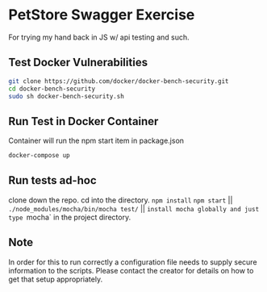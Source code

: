 # PetStore Swagger Exercise #

For trying my hand back in JS w/ api testing and such.

## Test Docker Vulnerabilities ##

```bash
git clone https://github.com/docker/docker-bench-security.git
cd docker-bench-security
sudo sh docker-bench-security.sh
```

## Run Test in Docker Container ##

Container will run the npm start item in package.json

```bash
docker-compose up
```

## Run tests ad-hoc

clone down the repo. cd into the directory.
`npm install`
`npm start` || `./node_modules/mocha/bin/mocha test/` || `install mocha globally and just type `mocha` in the project directory.

## Note ##

In order for this to run correctly a configuration file needs to supply secure information to the scripts. Please contact the creator for details on how to get that setup appropriately.
